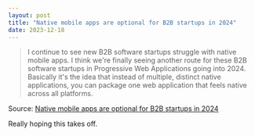```yaml
---
layout: post
title: "Native mobile apps are optional for B2B startups in 2024"
date: 2023-12-18
---
```


> I continue to see new B2B software startups struggle with native mobile apps. I think we're finally seeing another route for these B2B software startups in Progressive Web Applications going into 2024. Basically it's the idea that instead of multiple, distinct native applications, you can package one web application that feels native across all platforms.

Source: [Native mobile apps are optional for B2B startups in 2024](https://world.hey.com/dhh/native-mobile-apps-are-optional-for-b2b-startups-in-2024-4c870d3e)

Really hoping this takes off. 
